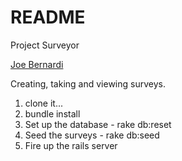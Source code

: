 # README

Project Surveyor

[Joe Bernardi](https://github.com/jdbernardi/project_surveyor)

Creating, taking and viewing surveys.

1. clone it...
2. bundle install
3. Set up the database - rake db:reset
4. Seed the surveys - rake db:seed
5. Fire up the rails server
